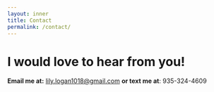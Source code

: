 ```yaml
---
layout: inner
title: Contact
permalink: /contact/
---
```

# I would love to hear from you!
**Email me at:** <a href="mailto:lily.logan1018@gmail.com">lily.logan1018@gmail.com</a>
**or text me at**: 935-324-4609